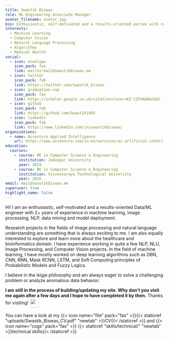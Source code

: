```yaml
---
title: Swastik Biswas
role: ML Engineering Associate Manager
avatar_filename: avatar.jpg
bio: Enthusiastic, self-motivated and a results-oriented person with research interests broadly in Machine Learning, Computer Vision, Natural Language Processing, Algorithms and Medical Health.
interests:
  - Machine Learning
  - Computer Vision
  - Natural Language Processing
  - Algorithms
  - Medical Health
social:
  - icon: envelope
    icon_pack: fas
    link: mailto:mail@swastikbiswas.me
  - icon: twitter
    icon_pack: fab
    link: https://twitter.com/swastik_biswas
  - icon: graduation-cap
    icon_pack: fas
    link: https://scholar.google.co.uk/citations?user=KZ-CZF4AAAAJ&hl
  - icon: github
    icon_pack: fab
    link: https://github.com/Swastik1993
  - icon: linkedin
    icon_pack: fab
    link: https://www.linkedin.com/in/swastikbiswas/
organizations:
  - name: Accenture Applied Intelligence
    url: https://www.accenture.com/in-en/services/ai-artificial-intelligence-index
education:
  courses:
    - course: ME in Computer Science & Engineering
      institution: Jadavpur University
      year: 2019
    - course: BE in Computer Science & Engineering
      institution: Visvesvaraya Technological University
      year: 2016
email: mail@swastikbiswas.me
superuser: true
highlight_name: false
---
```


Hi! I am an enthusiastic, self-motivated and a results-oriented Data/ML engineer with 2+ years of experience in machine learning, image processing, NLP, data mining and model deployment.

Research projects in the fields of image processing and natural language understanding are something that is always exciting to me. I am also equally interested to explore and learn more about the healthcare and bioinformatics domain.
I have experience working in quite a few NLP, NLU, Image Processing, and Computer Vision projects. 
In the field of machine learning, I have mostly worked on deep learning algorithms such as DBN, CNN, RNN, Mask RCNN, LSTM, and Soft Computing principles of Probabilistic Models and Fuzzy Logics.

I believe in the ikigai philosophy and am always eager to solve a challenging problem or analyze anomalous data behavior.

__I am still in the process of building/updating my site. Why don't you visit me again after a few days and I hope to have completed it by then.__ Thanks for visiting! <img src="uploads/namaste.svg" class="shadowed" style="display: inline-block; margin:1px; vertical-align:middle; width:30px; height:30px; bottom:1px; z-index:-1; transform:scale(.9); box-shadow: 0px 3px 3px -3px #202020">

You can have a look at my {{< icon name="file" pack="fas" >}}{{< staticref "uploads/Swastik_Biswas_CV.pdf" "newtab" >}}CV{{< /staticref >}}
 and {{< icon name="cogs" pack="fas" >}} {{< staticref "skills/technical/" "newtab" >}}technical skills{{< /staticref >}}
